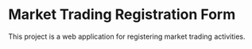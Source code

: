 # Market Trading Registration Form

This project is a web application for registering market trading activities.